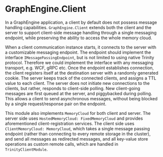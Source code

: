 # GraphEngine.Client

In a GraphEngine application, a client by default does not possess
message handling capabilities. `GraphEngine.Client` extends both the
client and the server to support client-side message handling through
a single messaging endpoint, while preserving the ability to access
the whole memory cloud.

When a client communication instance starts, it connects to the server
with a customizable messaging endpoint. The endpoint should implement
the interface `IMessagePassingEndpoint`, but is not limited to using
native Trinity protocol.  Therefore we could implement the interface
with any messaging transport, e.g.  WCF, gRPC etc. Once the endpoint
establishes connection, the client registers itself at the destination
server with a randomly generated cookie. The server keeps track of the
connected clients, and assigns a TTL value to each client.  The server
does not initiate new connections to the clients, but rather, responds
to client-side polling. New client-going messages are first queued at
the server, and piggybacked during polling. This allows a client to
send asynchronous messages, without being blocked by a single
request/response pair on the endpoint.

This module also implements `MemoryCloud` for both client and
server. The server side uses `HostedMemoryCloud: FixedMemoryCloud` and
provides aforementioned client-registration services. The client side
uses `ClientMemoryCloud: MemoryCloud`, which takes a single message
passing endpoint (rather than connecting to every remote storage in
the cluster), and send all messages as redirected messages, and all
key-value store operations as custom remote calls, which are handled
in `TrinityClientModule`.
